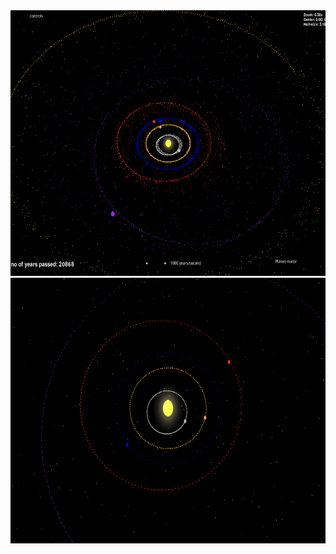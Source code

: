 <!--<img src = moments/year_t_42161_0.png width="400" height="400">-->

<img src = moments/ui.png width="650" height="425">
<img src = moments/finish.png width="650" height="425">


<!--# 🪐 Planet-Inator: Simulate Orbital Chaos

>> *"Curse you, Doofenshmirtz! You broke the Solar System!"*

Planet-Inator is a real-time, interactive orbital simulator that lets users introduce a new planet — **Doof’s Planet** — into the early Solar System and visualize how it destabilizes or survives across billions of years.


---

## Core Idea



---

## 🚀 Features

- 🌍 **Accurate Planetary Initialization**  
  Real orbital parameters for all 8 planets, derived from NASA JPL and Horizons.

- 🧠 **Fully Interactive Pygame GUI**  
  Customize "Doof's Planet" (mass, eccentricity, inclination, etc.) with live sliders and inputs.

- ⏱️ **Fast-forward Through Time**  
  Adjustable simulation speed: simulate hundreds of years per second.

- 🧮 **N-body Physics with REBOUND**  
  Uses `whfast`, a symplectic integrator optimized for long-term simulations of planetary orbits.

- 🌌 **Dynamic Visualization**  
  Real-time rendering of orbits with zoom, pause, and starfield toggle.

- 💥 **Scientific Legitimacy**  
  Grounded in long-term stability studies of our Solar System. This isn’t just a space toy — it’s a physics lab in disguise.

---

## 🧑‍🔬 Scientific Background

- Based on chaos theory in celestial mechanics: even small perturbations can destroy the Solar System over millions of years.
- Doof’s Planet is designed to **maximize orbital instability**:
  - 400 Earth masses (bigger than Jupiter)
  - Semi-major axis: 3.3 AU (between Mars and Jupiter)
  - High eccentricity and inclination to promote orbital crossings and resonance disruptions

- Professional simulations (Laskar 2008, Levison et al. 2011, Batygin & Laughlin 2015) show that introducing new planets — even small ones — can result in planetary ejections, collisions, or chaotic long-term drift.

---

## 📁 Project Structure

| File | Description |
|------|-------------|
| `sim.py` | Initializes the simulation using REBOUND. Includes all 8 planets + Doof’s Planet |
| `controllers.py` | Interactive GUI built with `pygame_gui`, sliders for Doof's parameters |
| `render.py` | Visualization logic: drawing orbits, handling frame updates |
| `gui/theme.json` | Custom UI theme for the GUI controls |

---

## 🛠 Setup Instructions

1. **Clone the repo**  
   ```bash
   git clone https://github.com/disgruntled-penguin/planet-inator
   cd planet-inator



-->

